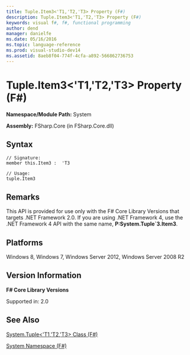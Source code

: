 ```yaml
---
title: Tuple.Item3<'T1,'T2,'T3> Property (F#)
description: Tuple.Item3<'T1,'T2,'T3> Property (F#)
keywords: visual f#, f#, functional programming
author: dend
manager: danielfe
ms.date: 05/16/2016
ms.topic: language-reference
ms.prod: visual-studio-dev14
ms.assetid: 8aeb8f04-774f-4cfa-a892-566862736753 
---
```


# Tuple.Item3<'T1,'T2,'T3> Property (F#)

**Namespace/Module Path:** System

**Assembly:** FSharp.Core (in FSharp.Core.dll)


## Syntax

```
// Signature:
member this.Item3 :  'T3

// Usage:
tuple.Item3
```

## Remarks
This API is provided for use only with the F# Core Library Versions that targets .NET Framework 2.0. If you are using .NET Framework 4, use the .NET Framework 4 API with the same name, **P:System.Tuple&#96;3.Item3**.


## Platforms
Windows 8, Windows 7, Windows Server 2012, Windows Server 2008 R2


## Version Information
**F# Core Library Versions**

Supported in: 2.0




## See Also
[System.Tuple&#60;'T1,'T2,'T3&#62; Class &#40;F&#35;&#41;](System.Tuple%5B%27T1%2C%27T2%2C%27T3%5D-Class-%5BFSharp%5D.md)

[System Namespace &#40;F&#35;&#41;](System-Namespace-%5BFSharp%5D.md)

